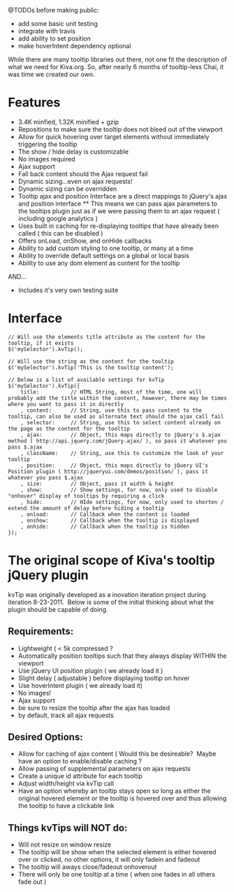 @TODOs before making public:

- add some basic unit testing
- integrate with travis
- add ability to set position
- make hoverIntent dependency optional


While there are many tooltip libraries out there, not one fit the description of what we need for Kiva.org.  So, after nearly 6 months of tooltip-less Chai, it was time we created our own.

# Features
* 3.4K minfied, 1.32K minified + gzip
* Repositions to make sure the tooltip does not bleed out of the viewport
* Allow for quick hovering over target elements without immediately triggering the tooltip
* The show / hide delay is customizable
* No images required
* Ajax support
* Fall back content should the Ajax request fail
* Dynamic sizing...even on ajax requests!
* Dynamic sizing can be overridden 
* Tooltip ajax and position Interface are a direct mappings to jQuery's ajax and position interface
**	This means we can pass ajax parameters to the tooltips plugin just as if we were passing them to an ajax request ( including google analytics )
* Uses built in caching for re-displaying tooltips that have already been called ( this can be disabled )
* Offers onLoad, onShow, and onHide callbacks
* Ability to add custom styling to one tooltip, or many at a time
* Ability to override default settings on a global or local basis
* Ability to use any dom element as content for the tooltip 

AND...
* Includes it's very own testing suite

# Interface
```
// Will use the elements title attribute as the content for the tooltip, if it exists
$('mySelector').kvTip();

// Will use the string as the content for the tooltip
$('mySelector').kvTip('This is the tooltip content'); 

// Below is a list of available settings for kvTip
$('mySelector').kvTip({
	title:			// HTML String, most of the time, one will probably add the title within the content, however, there may be times where you want to pass it in directly
	, content:		// String, use this to pass content to the tooltip, can also be used as alternate text should the ajax call fail
	, selector:		// String, use this to select content already on the page as the content for the tooltip
	, ajax:			// Object, this maps directly to jQuery's $.ajax method ( http://api.jquery.com/jQuery.ajax/ ), so pass it whatever you pass $.ajax
	, className:	// String, use this to customize the look of your tooltip
	, position:		// Object, this maps directly to jQuery UI's Position plugin ( http://jqueryui.com/demos/position/ ), pass it whatever you pass $.ajax 
	, size:			// Object, pass it width & height
	, show:			// Show settings, for now, only used to disable "onhover" display of tooltips by requiring a click
	, hide:			// HIde settings, for now, only used to shorten / extend the amount of delay before hiding a tooltip
	, onload:		// Callback when the content is loaded
	, onshow:		// Callback when the tooltip is displayed
	, onhide:		// Callback when the tooltip is hidden
});
```

# The original scope of Kiva's tooltip jQuery plugin
kvTip was originally developed as a inovation iteration project during iteration 8-23-2011.  Below is some of the initial thinking about what the plugin should be capable of doing.

## Requirements:
* Lightweight ( < 5k compressed ? 
* Automatically position tooltips such that they always display WITHIN the viewport
* Use jQuery UI position plugin ( we already load it )
* Slight delay ( adjustable ) before displaying tooltip on hover
* Use hoverIntent plugin ( we already load it)
* No images! 
* Ajax support
* be sure to resize the tooltip after the ajax has loaded
* by default, track all ajax requests

## Desired Options:
* Allow for caching of ajax content ( Would this be desireable?  Maybe have an option to enable/disable caching ?
* Allow passing of supplemental parameters on ajax requests  
* Create a unique id attribute for each tooltip
* Adjust width/height via kvTip call
* Have an option whereby an tooltip stays open so long as either the original hovered element or the tooltip is hovered over and thus allowing the tooltip to have a clickable link

## Things kvTips will NOT do:
* Will not resize on window resize
* The tooltip will be show when the selected element is either hovered over or clicked, no other options, it will only fadein and fadeout
* The tooltip will aways close/fadeout onhoverout
* There will only be one tooltip at a time ( when one fades in all others fade out )